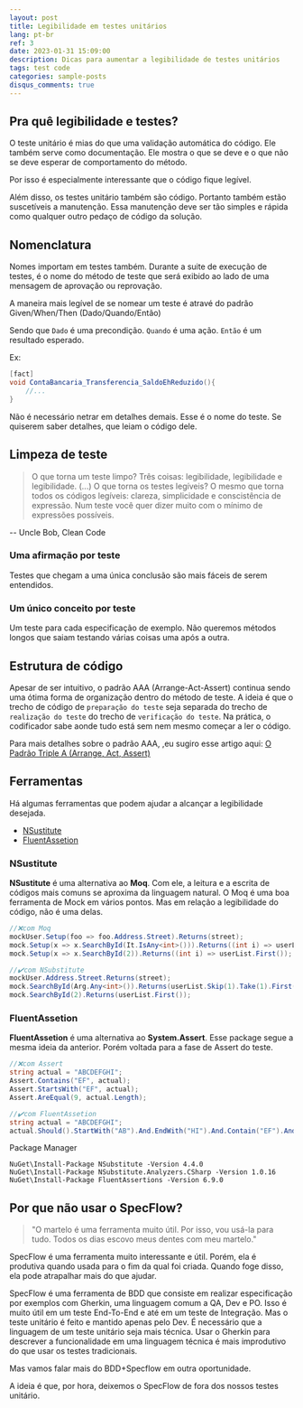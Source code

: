 ```yaml
---
layout: post
title: Legibilidade em testes unitários
lang: pt-br
ref: 3
date: 2023-01-31 15:09:00
description: Dicas para aumentar a legibilidade de testes unitários
tags: test code
categories: sample-posts
disqus_comments: true
---
```


## Pra quê legibilidade e testes?

O teste unitário é mias do que uma validação automática do código. Ele também serve como documentação. Ele mostra o que se deve e o que não se deve esperar de comportamento do método.

Por isso é especialmente interessante que o código fique legível.

Além disso, os testes unitário também são código. Portanto também estão suscetíveis a manutenção. Essa manutenção deve ser tão simples e rápida como qualquer outro pedaço de código da solução.


## Nomenclatura
Nomes importam em testes também.
Durante a suite de execução de testes, é o nome do método de teste que será exibido ao lado de uma mensagem de aprovação ou reprovação.

A maneira mais legível de se nomear um teste é atravé do padrão Given/When/Then (Dado/Quando/Então)

Sendo que 
`Dado` é uma precondição.
`Quando` é uma ação.
`Então` é um resultado esperado.

Ex:
```c#
[fact]
void ContaBancaria_Transferencia_SaldoEhReduzido(){
    //...
}
```

Não é necessário netrar em detalhes demais. Esse é o nome do teste. Se quiserem saber detalhes, que leiam o código dele.

## Limpeza de teste

> O que torna um teste limpo? Três coisas: legibilidade, legibilidade e legibilidade. (...) O que torna os testes legíveis? O mesmo que torna todos os códigos legíveis: clareza, simplicidade e conscistência de expressão. Num teste você quer dizer muito com o mínimo de expressões possíveis.

-- Uncle Bob, Clean Code

### Uma afirmação por teste
Testes que chegam a uma única conclusão são mais fáceis de serem entendidos.

### Um único conceito por teste
Um teste para cada especificação de exemplo. Não queremos métodos longos que saiam testando várias coisas uma após a outra.



## Estrutura de código
Apesar de ser intuitivo, o padrão AAA (Arrange-Act-Assert) continua sendo uma ótima forma de organização dentro do método de teste.
A ideia é que o trecho de código de `preparação do teste` seja separada do trecho de `realização do teste` do trecho de `verificação do teste`.
Na prática, o codificador sabe aonde tudo está sem nem mesmo começar a ler o código.

Para mais detalhes sobre o padrão AAA, ,eu sugiro esse artigo aqui: <a href="https://medium.com/@pablodarde/o-padr%C3%A3o-triple-a-arrange-act-assert-741e2a94cf88">O Padrão Triple A (Arrange, Act, Assert)</a>


## Ferramentas

Há algumas ferramentas que podem ajudar a alcançar a legibilidade desejada.

- <a href="https://www.nuget.org/packages/NSubstitute">NSustitute</a>
- <a href="https://www.nuget.org/packages/FluentAssertions">FluentAssetion</a>

### NSustitute
**NSustitute** é uma alternativa ao **Moq**. 
Com ele, a leitura e a escrita de códigos mais comuns se aproxima da linguagem natural. O Moq é uma boa ferramenta de Mock em vários pontos. Mas em relação a legibilidade do código, não é uma delas.

```c#
//❌com Moq
mockUser.Setup(foo => foo.Address.Street).Returns(street);
mock.Setup(x => x.SearchById(It.IsAny<int>())).Returns((int i) => userList.Skip(1).Take(1).First());
mock.Setup(x => x.SearchById(2)).Returns((int i) => userList.First());

//✔️com NSubstitute
mockUser.Address.Street.Returns(street);
mock.SearchById(Arg.Any<int>()).Returns(userList.Skip(1).Take(1).First());
mock.SearchById(2).Returns(userList.First());
```

### FluentAssetion
**FluentAssetion** é uma alternativa ao **System.Assert**. 
Esse package segue a mesma ideia da anterior. Porém voltada para a fase de Assert do teste.

```c#
//❌com Assert
string actual = "ABCDEFGHI";
Assert.Contains("EF", actual);
Assert.StartsWith("EF", actual);
Assert.AreEqual(9, actual.Length);

//✔️com FluentAssetion
string actual = "ABCDEFGHI";
actual.Should().StartWith("AB").And.EndWith("HI").And.Contain("EF").And.HaveLength(9);
```


Package Manager
```
NuGet\Install-Package NSubstitute -Version 4.4.0
NuGet\Install-Package NSubstitute.Analyzers.CSharp -Version 1.0.16
NuGet\Install-Package FluentAssertions -Version 6.9.0

```

## Por que não usar o SpecFlow?


>"O martelo é uma ferramenta muito útil. Por isso, vou usá-la para tudo. Todos os dias escovo meus dentes com meu martelo."

SpecFlow é uma ferramenta muito interessante e útil.
Porém, ela é produtiva quando usada para o fim da qual foi criada. Quando foge disso, ela pode atrapalhar mais do que ajudar.

SpecFlow é uma ferramenta de BDD que consiste em realizar especificação por exemplos com Gherkin, uma linguagem comum a QA, Dev e PO. Isso é muito útil em um teste End-To-End e até em um teste de Integração. Mas o teste unitário é feito e mantido apenas pelo Dev. É necessário que a linguagem de um teste unitário seja mais técnica. Usar o Gherkin para descrever a funcionalidade em uma linguagem técnica é mais improdutivo do que usar os testes tradicionais.

Mas vamos falar mais do BDD+Specflow em outra oportunidade.

A ideia é que, por hora, deixemos o SpecFlow de fora dos nossos testes unitário.















